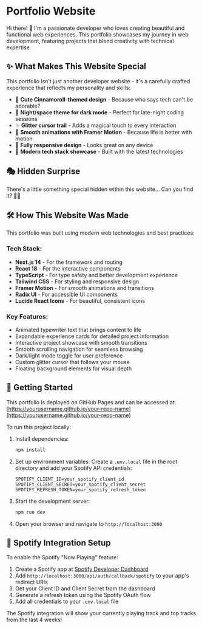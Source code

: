 # Portfolio Website

Hi there! 👋 I'm a passionate developer who loves creating beautiful and functional web experiences. This portfolio showcases my journey in web development, featuring projects that blend creativity with technical expertise.

## ✨ What Makes This Website Special

This portfolio isn't just another developer website - it's a carefully crafted experience that reflects my personality and skills:

- 🌸 **Cute Cinnamoroll-themed design** - Because who says tech can't be adorable?
- 🌙 **Night/space theme for dark mode** - Perfect for late-night coding sessions
- ✨ **Glitter cursor trail** - Adds a magical touch to every interaction
- 🎨 **Smooth animations with Framer Motion** - Because life is better with motion
- 📱 **Fully responsive design** - Looks great on any device
- 🎯 **Modern tech stack showcase** - Built with the latest technologies

## 🎭 Hidden Surprise

There's a little something special hidden within this website... Can you find it? 🕵️‍♀️

## 🛠️ How This Website Was Made

This portfolio was built using modern web technologies and best practices:

### **Tech Stack:**
- **Next.js 14** - For the framework and routing
- **React 18** - For the interactive components
- **TypeScript** - For type safety and better development experience
- **Tailwind CSS** - For styling and responsive design
- **Framer Motion** - For smooth animations and transitions
- **Radix UI** - For accessible UI components
- **Lucide React Icons** - For beautiful, consistent icons

### **Key Features:**
- Animated typewriter text that brings content to life
- Expandable experience cards for detailed project information
- Interactive project showcase with smooth transitions
- Smooth scrolling navigation for seamless browsing
- Dark/light mode toggle for user preference
- Custom glitter cursor that follows your mouse
- Floating background elements for visual depth

## 🚀 Getting Started

This portfolio is deployed on GitHub Pages and can be accessed at: [https://yourusername.github.io/your-repo-name](https://yourusername.github.io/your-repo-name)

To run this project locally:

1. Install dependencies:
   ```bash
   npm install
   ```

2. Set up environment variables:
   Create a `.env.local` file in the root directory and add your Spotify API credentials:
   ```env
   SPOTIFY_CLIENT_ID=your_spotify_client_id
   SPOTIFY_CLIENT_SECRET=your_spotify_client_secret
   SPOTIFY_REFRESH_TOKEN=your_spotify_refresh_token
   ```

3. Start the development server:
   ```bash
   npm run dev
   ```

4. Open your browser and navigate to `http://localhost:3000`

## 🎵 Spotify Integration Setup

To enable the Spotify "Now Playing" feature:

1. Create a Spotify app at [Spotify Developer Dashboard](https://developer.spotify.com/dashboard)
2. Add `http://localhost:3000/api/auth/callback/spotify` to your app's redirect URIs
3. Get your Client ID and Client Secret from the dashboard
4. Generate a refresh token using the Spotify OAuth flow
5. Add all credentials to your `.env.local` file

The Spotify integration will show your currently playing track and top tracks from the last 4 weeks!
